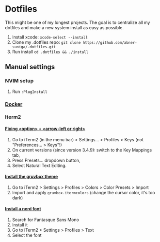 # Dotfiles

This might be one of my longest projects. The goal is to centralize all my dotfiles and make a new system install as easy as possible. 

1. Install xcode: `xcode-select --install`
2. Clone my .dotfiles repo: `git clone https://github.com/abner-suniga/.dotfiles.git`
3. Run install `cd .dotfiles && ./install`

## Manual settings

### NVIM setup

1. Run `:PlugInstall`

### [Docker](https://docs.docker.com/desktop/install/mac-install/)

### Iterm2

#### [Fixing \<option\> + \<arrow-left or right\>](https://apple.stackexchange.com/questions/154292/iterm-going-one-word-backwards-and-forwards)

1. Go to iTerm2 (in the menu bar) > Settings... > Profiles > Keys (not "Preferences... > Keys"!)
2. On current versions (since version 3.4.9): switch to the Key Mappings tab,
3. Press Presets... dropdown button,
4. Select Natural Text Editing.

#### [Install the gruvbox theme](https://github.com/herrbischoff/iterm2-gruvbox)

1. Go to iTerm2 > Settings > Profiles > Colors > Color Presets > Import
2. Import and apply `gruvbox.itermcolors` (change the cursor color, it's too dark)

#### [Install a nerd font](https://www.nerdfonts.com/font-downloads)

1. Search for Fantasque Sans Mono
2. Install it
3. Go to iTerm2 > Settings > Profiles > Text
4. Select the font
